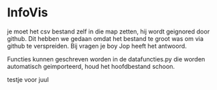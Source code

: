 # InfoVis

je moet het csv bestand zelf in die map zetten, hij wordt geignored door github. Dit hebben we gedaan omdat het bestand te groot was om via github te verspreiden. Bij vragen je boy Jop heeft het antwoord.

Functies kunnen geschreven worden in de datafuncties.py die worden automatisch geimporteerd, houd het hoofdbestand schoon.

testje voor juul
